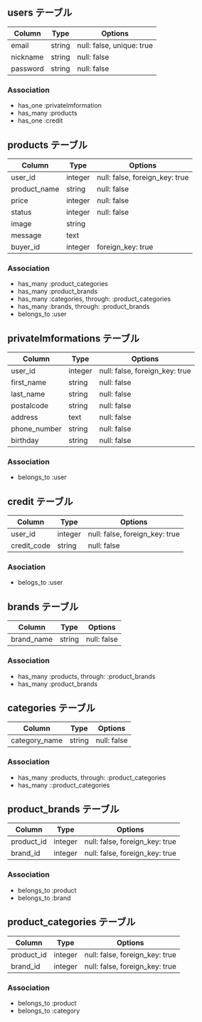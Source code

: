 ## users テーブル

| Column   | Type   | Options                   |
| -------- | ------ | ------------------------- |
| email    | string | null: false, unique: true |
| nickname | string | null: false               |
| password | string | null: false               |

### Association

- has_one :privateImformation
- has_many :products
- has_one :credit

## products テーブル

| Column       | Type    | Options                        |
| ------------ | ------- | ------------------------------ |
| user_id      | integer | null: false, foreign_key: true |
| product_name | string  | null: false                    |
| price        | integer | null: false                    |
| status       | integer | null: false                    |
| image        | string  |                                |
| message      | text    |                                |
| buyer_id     | integer | foreign_key: true              |

### Association

- has_many :product_categories
- has_many :product_brands
- has_many :categories, through: :product_categories
- has_many :brands, through: :product_brands
- belongs_to :user

## privateImformations テーブル

| Column       | Type    | Options                        |
| ------------ | ------- | ------------------------------ |
| user_id      | integer | null: false, foreign_key: true |
| first_name   | string  | null: false                    |
| last_name    | string  | null: false                    |
| postalcode   | string  | null: false                    |
| address      | text    | null: false                    |
| phone_number | string  | null: false                    |
| birthday     | string  | null: false                    |

### Association

- belongs_to :user

## credit テーブル

| Column      | Type    | Options                        |
| ----------- | ------- | ------------------------------ |
| user_id     | integer | null: false, foreign_key: true |
| credit_code | string  | null: false                    |

### Asociation

- belogs_to :user

## brands テーブル

| Column     | Type   | Options     |
| ---------- | ------ | ----------- |
| brand_name | string | null: false |

### Association

- has_many :products, through: :product_brands
- has_many :product_brands

## categories テーブル

| Column        | Type   | Options     |
| ------------- | ------ | ----------- |
| category_name | string | null: false |

### Association

- has_many :products, through: :product_categories
- has_many ::product_categories

## product_brands テーブル

| Column     | Type    | Options                        |
| ---------- | ------- | ------------------------------ |
| product_id | integer | null: false, foreign_key: true |
| brand_id   | integer | null: false, foreign_key: true |

### Association

- belongs_to :product
- belongs_to :brand

## product_categories テーブル

| Column     | Type    | Options                        |
| ---------- | ------- | ------------------------------ |
| product_id | integer | null: false, foreign_key: true |
| brand_id   | integer | null: false, foreign_key: true |

### Association

- belongs_to :product
- belongs_to :category
